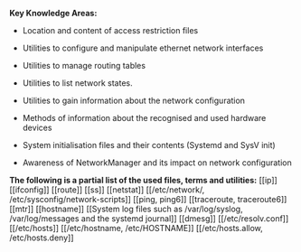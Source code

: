**Key Knowledge Areas:**

- Location and content of access restriction files

- Utilities to configure and manipulate ethernet network interfaces

- Utilities to manage routing tables

- Utilities to list network states.

- Utilities to gain information about the network configuration

- Methods of information about the recognised and used hardware devices

- System initialisation files and their contents (Systemd and SysV init)

- Awareness of NetworkManager and its impact on network configuration

**The following is a partial list of the used files, terms and utilities:**
[[ip]]
[[ifconfig]]
[[route]]
[[ss]]
[[netstat]]
[[/etc/network/, /etc/sysconfig/network-scripts]]
[[ping, ping6]]
[[traceroute, traceroute6]]
[[mtr]]
[[hostname]]
[[System log files such as /var/log/syslog, /var/log/messages and the systemd journal]]
[[dmesg]]
[[/etc/resolv.conf]]
[[/etc/hosts]]
[[/etc/hostname, /etc/HOSTNAME]]
[[/etc/hosts.allow, /etc/hosts.deny]]
